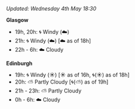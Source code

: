 *Updated: Wednesday 4th May 18:30*

**Glasgow**

* 19h, 20h: :cyclone: Windy (:cloud:)
* 21h: :cyclone: Windy (:cloud:) [:cloud: as of 18h]
* 22h - 6h: :cloud: Cloudy

**Edinburgh**

* 19h: :cyclone: Windy (:sunny:) [:sunny: as of 16h, :cyclone:(:sunny:) as of 18h]
* 20h: :partly_sunny: Partly Cloudy [:cyclone:(:partly_sunny:) as of 19h]
* 21h - 23h: :partly_sunny: Partly Cloudy
* 0h - 6h: :cloud: Cloudy
